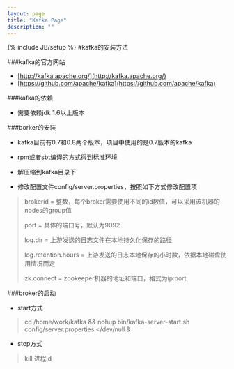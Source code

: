 ```yaml
---
layout: page
title: "Kafka Page"
description: ""
---
```

{% include JB/setup %}
#kafka的安装方法

###kafka的官方网站
* [http://kafka.apache.org/](http://kafka.apache.org/)
* [https://github.com/apache/kafka](https://github.com/apache/kafka)

###kafka的依赖

* 需要依赖jdk 1.6以上版本

###borker的安装

* kafka目前有0.7和0.8两个版本，项目中使用的是0.7版本的kafka

* rpm或者sbt编译的方式得到标准环境

* 解压缩到kafka目录下

* 修改配置文件config/server.properties，按照如下方式修改配置项

> brokerid = 整数，每个broker需要使用不同的id数值，可以采用该机器的nodes的group值
>
> port = 具体的端口号，默认为9092
>
> log.dir = 上游发送的日志文件在本地持久化保存的路径
>
> log.retention.hours = 上游发送的日志本地保存的小时数，依据本地磁盘使用情况而定
>
> zk.connect = zookeeper机器的地址和端口，格式为ip:port

###broker的启动

* start方式
> cd /home/work/kafka && nohup bin/kafka-server-start.sh config/server.properties </dev/null &

* stop方式
> kill 进程id
